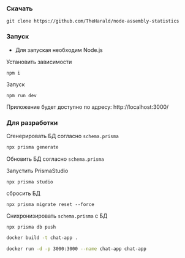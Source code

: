 ### Скачать

```
git clone https://github.com/TheHarald/node-assembly-statistics
```

### Запуск

- Для запуская необходим Node.js

Установить зависимости

```
npm i
```

Запуск

```
npm run dev
```

Приложение будет доступно по адресу:
http://localhost:3000/

### Для разработки

Сгенерировать БД согласно `schema.prisma`

```bash
npx prisma generate

```

Обновить БД согласно `schema.prisma`

Запустить PrismaStudio

```
npx prisma studio
```

сбросить БД

```
npx prisma migrate reset --force
```

Снихронизировать `schema.prisma` с БД

```
npx prisma db push
```

```bash
docker build -t chat-app .
```

```bash
docker run -d -p 3000:3000 --name chat-app chat-app
```
